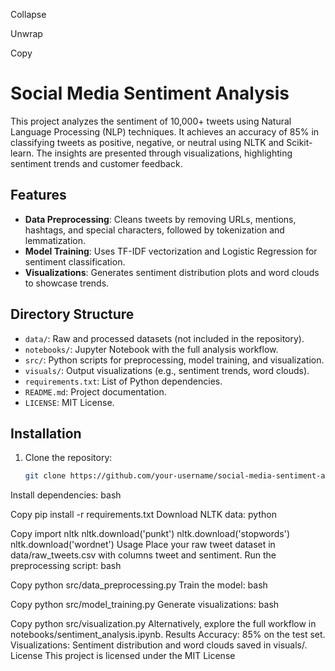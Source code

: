 Collapse

Unwrap

Copy
# Social Media Sentiment Analysis

This project analyzes the sentiment of 10,000+ tweets using Natural Language Processing (NLP) techniques. It achieves an accuracy of 85% in classifying tweets as positive, negative, or neutral using NLTK and Scikit-learn. The insights are presented through visualizations, highlighting sentiment trends and customer feedback.

## Features
- **Data Preprocessing**: Cleans tweets by removing URLs, mentions, hashtags, and special characters, followed by tokenization and lemmatization.
- **Model Training**: Uses TF-IDF vectorization and Logistic Regression for sentiment classification.
- **Visualizations**: Generates sentiment distribution plots and word clouds to showcase trends.

## Directory Structure
- `data/`: Raw and processed datasets (not included in the repository).
- `notebooks/`: Jupyter Notebook with the full analysis workflow.
- `src/`: Python scripts for preprocessing, model training, and visualization.
- `visuals/`: Output visualizations (e.g., sentiment trends, word clouds).
- `requirements.txt`: List of Python dependencies.
- `README.md`: Project documentation.
- `LICENSE`: MIT License.

## Installation
1. Clone the repository:
   ```bash
   git clone https://github.com/your-username/social-media-sentiment-analysis.git
Install dependencies:
bash

Copy
pip install -r requirements.txt
Download NLTK data:
python

Copy
import nltk
nltk.download('punkt')
nltk.download('stopwords')
nltk.download('wordnet')
Usage
Place your raw tweet dataset in data/raw_tweets.csv with columns tweet and sentiment.
Run the preprocessing script:
bash

Copy
python src/data_preprocessing.py
Train the model:
bash

Copy
python src/model_training.py
Generate visualizations:
bash

Copy
python src/visualization.py
Alternatively, explore the full workflow in notebooks/sentiment_analysis.ipynb.
Results
Accuracy: 85% on the test set.
Visualizations: Sentiment distribution and word clouds saved in visuals/.
License
This project is licensed under the MIT License
